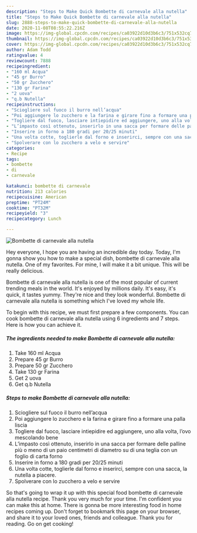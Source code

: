 ```yaml
---
description: "Steps to Make Quick Bombette di carnevale alla nutella"
title: "Steps to Make Quick Bombette di carnevale alla nutella"
slug: 2888-steps-to-make-quick-bombette-di-carnevale-alla-nutella
date: 2020-11-08T08:55:22.216Z
image: https://img-global.cpcdn.com/recipes/ca03922d10d3b6c3/751x532cq70/bombette-di-carnevale-alla-nutella-recipe-main-photo.jpg
thumbnail: https://img-global.cpcdn.com/recipes/ca03922d10d3b6c3/751x532cq70/bombette-di-carnevale-alla-nutella-recipe-main-photo.jpg
cover: https://img-global.cpcdn.com/recipes/ca03922d10d3b6c3/751x532cq70/bombette-di-carnevale-alla-nutella-recipe-main-photo.jpg
author: Adam Todd
ratingvalue: 4
reviewcount: 7888
recipeingredient:
- "160 ml Acqua"
- "45 gr Burro"
- "50 gr Zucchero"
- "130 gr Farina"
- "2 uova"
- "q.b Nutella"
recipeinstructions:
- "Sciogliere sul fuoco il burro nell’acqua"
- "Poi aggiungere lo zucchero e la farina e girare fino a formare una palla liscia"
- "Togliere dal fuoco, lasciare intiepidire ed aggiungere, uno alla volta, l’ovo mescolando bene"
- "L’impasto così ottenuto, inserirlo in una sacca per formare delle palline più o meno di un paio centimetri di diametro su di una teglia con un foglio di carta forno"
- "Inserire in forno a 180 gradi per 20/25 minuti"
- "Una volta cotte, toglierle dal forno e inserirci, sempre con una sacca, la nutella a piacere."
- "Spolverare con lo zucchero a velo e servire"
categories:
- Recipe
tags:
- bombette
- di
- carnevale

katakunci: bombette di carnevale 
nutrition: 213 calories
recipecuisine: American
preptime: "PT24M"
cooktime: "PT32M"
recipeyield: "3"
recipecategory: Lunch

---
```



![Bombette di carnevale alla nutella](https://img-global.cpcdn.com/recipes/ca03922d10d3b6c3/751x532cq70/bombette-di-carnevale-alla-nutella-recipe-main-photo.jpg)

Hey everyone, I hope you are having an incredible day today. Today, I'm gonna show you how to make a special dish, bombette di carnevale alla nutella. One of my favorites. For mine, I will make it a bit unique. This will be really delicious.



Bombette di carnevale alla nutella is one of the most popular of current trending meals in the world. It's enjoyed by millions daily. It's easy, it's quick, it tastes yummy. They're nice and they look wonderful. Bombette di carnevale alla nutella is something which I've loved my whole life.


To begin with this recipe, we must first prepare a few components. You can cook bombette di carnevale alla nutella using 6 ingredients and 7 steps. Here is how you can achieve it.

<!--inarticleads1-->

##### The ingredients needed to make Bombette di carnevale alla nutella:

1. Take 160 ml Acqua
1. Prepare 45 gr Burro
1. Prepare 50 gr Zucchero
1. Take 130 gr Farina
1. Get 2 uova
1. Get q.b Nutella




<!--inarticleads2-->

##### Steps to make Bombette di carnevale alla nutella:

1. Sciogliere sul fuoco il burro nell’acqua
1. Poi aggiungere lo zucchero e la farina e girare fino a formare una palla liscia
1. Togliere dal fuoco, lasciare intiepidire ed aggiungere, uno alla volta, l’ovo mescolando bene
1. L’impasto così ottenuto, inserirlo in una sacca per formare delle palline più o meno di un paio centimetri di diametro su di una teglia con un foglio di carta forno
1. Inserire in forno a 180 gradi per 20/25 minuti
1. Una volta cotte, toglierle dal forno e inserirci, sempre con una sacca, la nutella a piacere.
1. Spolverare con lo zucchero a velo e servire




So that's going to wrap it up with this special food bombette di carnevale alla nutella recipe. Thank you very much for your time. I'm confident you can make this at home. There is gonna be more interesting food in home recipes coming up. Don't forget to bookmark this page on your browser, and share it to your loved ones, friends and colleague. Thank you for reading. Go on get cooking!
